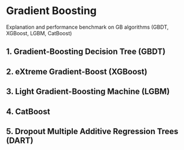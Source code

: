 # Gradient Boosting
Explanation and performance benchmark on GB algorithms (GBDT, XGBoost, LGBM, CatBoost)

## 1. Gradient-Boosting Decision Tree (GBDT)
## 2. eXtreme Gradient-Boost (XGBoost)
## 3. Light Gradient-Boosting Machine (LGBM)
## 4. CatBoost
## 5. Dropout Multiple Additive Regression Trees (DART)